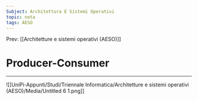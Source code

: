 ```yaml
---
Subject: Architettura E Sistemi Operativi
topic: nota
tags: AESO
---
```


Prev: [[Architetture e sistemi operativi (AESO)]]

# Producer-Consumer
---

![[UniPi-Appunti/Studi/Triennale Informatica/Architetture e sistemi operativi (AESO)/Media/Untitled 6 1.png]]
